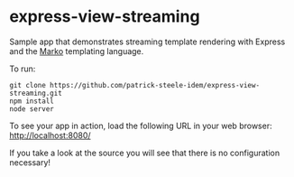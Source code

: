 express-view-streaming
======================

Sample app that demonstrates streaming template rendering with Express and the [Marko](https://github.com/raptorjs/marko) templating language.

To run:

```
git clone https://github.com/patrick-steele-idem/express-view-streaming.git
npm install
node server
```

To see your app in action, load the following URL in your web browser: [http://localhost:8080/](http://localhost:8080/)

If you take a look at the source you will see that there is no configuration necessary!